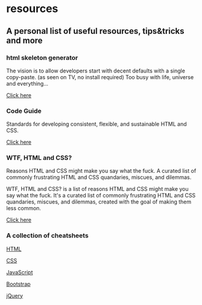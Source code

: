 # resources
## A personal list of useful resources, tips&tricks and more

### html skeleton generator

The vision is to allow developers start with decent defaults with a single copy-paste. (as seen on TV, no install required)
Too busy with life, universe and everything...

[Click here](http://htmlshell.com/)


### Code Guide

Standards for developing consistent, flexible, and sustainable HTML and CSS.

[Click here](https://codeguide.co/)

### WTF, HTML and CSS?

Reasons HTML and CSS might make you say what the fuck. A curated list of commonly frustrating HTML and CSS quandaries, miscues, and dilemmas.

WTF, HTML and CSS? is a list of reasons HTML and CSS might make you say what the fuck. It's a curated list of commonly frustrating HTML and CSS quandaries, miscues, and dilemmas, created with the goal of making them less common.

[Click here](http://wtfhtmlcss.com/)


### A collection of cheatsheets

[HTML](https://htmlcheatsheet.com/)

[CSS](https://htmlcheatsheet.com/css/)

[JavaScript](https://htmlcheatsheet.com/js/)

[Bootstrap](https://hackerthemes.com/bootstrap-cheatsheet/)

[jQuery](https://htmlcheatsheet.com/jquery/)
